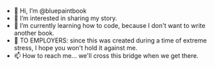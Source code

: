 - 👋 Hi, I’m @bluepaintbook
- 👀 I’m interested in sharing my story.
- 🌱 I’m currently learning how to code, because I don't want to write another book. 
- 💞️ TO EMPLOYERS: since this was created during a time of extreme stress, I hope you won't hold it against me.
- 📫 How to reach me... we'll cross this bridge when we get there. 

<!---
bluepaintbook/bluepaintbook is a ✨ special ✨ repository because its `README.md` (this file) appears on your GitHub profile.
You can click the Preview link to take a look at your changes.
--->
